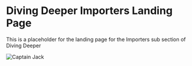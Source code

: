 # Diving Deeper Importers Landing Page
This is a placeholder for the landing page for the Importers sub section of Diving Deeper

![Captain Jack](https://media1.giphy.com/media/dH4eBrNQXB8S4/giphy.gif)
